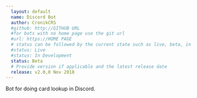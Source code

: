 ```yaml
---
  layout: default
  name: Discord Bot
  author: CronikCRS
  #github: http://GITHUB URL
  #for bots with no home page use the git url
  #url: https://HOME PAGE
  # status can be followed by the current state such as live, beta, in dev, on fire....
  #status: Live
  #status: In Development
  status: Beta
  # Provide version if applicable and the latest release date
  release: v2.0,0 Nov 2018
---
```

Bot for doing card lookup in Discord. 
